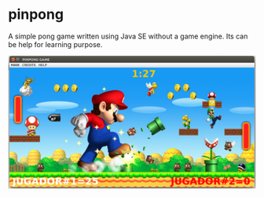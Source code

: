 # pinpong
A simple pong game written using Java SE without a game engine. Its can be help for learning purpose.



![Alt text](resources/images/screenshots/Screenshot-from-2016-01-20-16_24_4.png?raw=true "Title")
